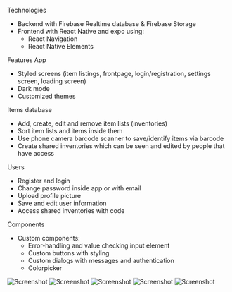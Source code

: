 Technologies
- Backend with Firebase Realtime database & Firebase Storage
- Frontend with React Native and expo using:
  - React Navigation
  - React Native Elements
  

Features
  App
  - Styled screens (item listings, frontpage, login/registration, settings screen, loading screen)
  - Dark mode
  - Customized themes

  Items database
  - Add, create, edit and remove item lists (inventories)
  - Sort item lists and items inside them
  - Use phone camera barcode scanner to save/identify items via barcode
  - Create shared inventories which can be seen and edited by people that have access

  Users
  - Register and login
  - Change password inside app or with email
  - Upload profile picture
  - Save and edit user information
  - Access shared inventories with code
  
  Components
  - Custom components:
    - Error-handling and value checking input element
    - Custom buttons with styling
    - Custom dialogs with messages and authentication
    - Colorpicker
    
![Screenshot](images/login.PNG)
![Screenshot](images/frontpage.PNG)
![Screenshot](images/itemlist.PNG)
![Screenshot](images/items.PNG)
![Screenshot](images/registration.PNG)
